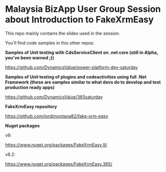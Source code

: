# Malaysia BizApp User Group Session about Introduction to FakeXrmEasy

This repo mainly contains the slides used in the session.

You'll find code samples in this other repos:

**Samples of Unit testing with CdsServiceClient on .net core (still in Alpha, you've been warned ;))**

https://github.com/DynamicsValue/power-platform-dev-saturday

**Samples of Unit testing of plugins and codeactivities using full .Net Framework (these are samples similar to what devs do to develop and test production ready apps)**

https://github.com/DynamicsValue/365saturday

**FakeXrmEasy repository**

https://github.com/jordimontana82/fake-xrm-easy

**Nuget packages**

v9:

https://www.nuget.org/packages/FakeXrmEasy.9/

v8.2:

https://www.nuget.org/packages/FakeXrmEasy.365/
